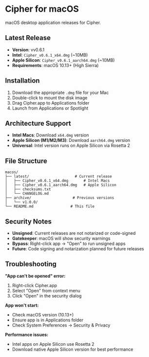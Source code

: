 # Cipher for macOS

macOS desktop application releases for Cipher.

## Latest Release

- **Version**: vv0.6.1
- **Intel**: `Cipher_v0.6.1_x64.dmg` (~10MB)
- **Apple Silicon**: `Cipher_v0.6.1_aarch64.dmg` (~10MB)
- **Requirements**: macOS 10.13+ (High Sierra)

## Installation

1. Download the appropriate `.dmg` file for your Mac
2. Double-click to mount the disk image
3. Drag Cipher.app to Applications folder
4. Launch from Applications or Spotlight

## Architecture Support

- **Intel Macs**: Download `x64.dmg` version
- **Apple Silicon (M1/M2/M3)**: Download `aarch64.dmg` version
- **Universal**: Intel version runs on Apple Silicon via Rosetta 2

## File Structure

```
macos/
├── latest/                     # Current release
│   ├── Cipher_v0.6.1_x64.dmg       # Intel Macs
│   ├── Cipher_v0.6.1_aarch64.dmg   # Apple Silicon
│   ├── checksums.txt
│   └── CHANGELOG.md
├── archive/                   # Previous versions
│   └── v1.0.0/
└── README.md                 # This file
```

## Security Notes

- **Unsigned**: Current releases are not notarized or code-signed
- **Gatekeeper**: macOS will show security warnings
- **Bypass**: Right-click app → "Open" to run unsigned apps
- **Future**: Code signing and notarization planned for future releases

## Troubleshooting

**"App can't be opened" error:**
1. Right-click Cipher.app
2. Select "Open" from context menu
3. Click "Open" in the security dialog

**App won't start:**
- Check macOS version (10.13+)
- Ensure app is in Applications folder
- Check System Preferences → Security & Privacy

**Performance issues:**
- Intel apps on Apple Silicon use Rosetta 2
- Download native Apple Silicon version for best performance